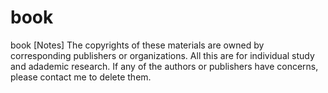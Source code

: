 # book
book
[Notes]  The copyrights of these materials are owned by corresponding publishers or organizations. All this are for individual study and adademic research. If any of the authors or publishers have concerns, please contact me to delete them.
